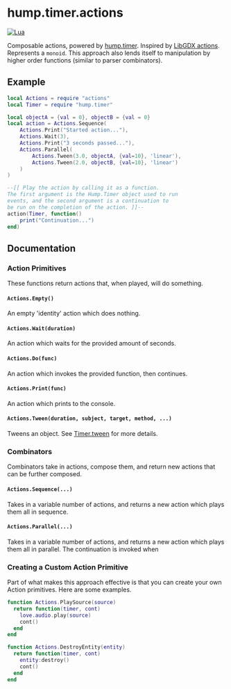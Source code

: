 # hump.timer.actions

[![Lua](https://github.com/rameshvarun/hump.timer.actions/actions/workflows/lua.yml/badge.svg)](https://github.com/rameshvarun/hump.timer.actions/actions/workflows/lua.yml)

Composable actions, powered by [hump.timer](https://hump.readthedocs.org/en/latest/timer.html). Inspired by [LibGDX actions](https://github.com/libgdx/libgdx/wiki/Scene2d#actions). Represents a `monoid`. This approach also lends itself to manipulation by higher order functions (similar to parser combinators).

## Example
```lua
local Actions = require "actions"
local Timer = require "hump.timer"

local objectA = {val = 0}, objectB = {val = 0}
local action = Actions.Sequence(
	Actions.Print("Started action..."),
	Actions.Wait(3),
	Actions.Print("3 seconds passed..."),
	Actions.Parallel(
		Actions.Tween(3.0, objectA, {val=10}, 'linear'),
		Actions.Tween(2.0, objectB, {val=10}, 'linear')
	)
)

--[[ Play the action by calling it as a function.
The first argument is the Hump.Timer object used to run
events, and the second argument is a continuation to
be run on the completion of the action. ]]--
action(Timer, function()
	print("Continuation...")
end)
```

## Documentation
### Action Primitives
These functions return actions that, when played, will do something.
#### `Actions.Empty()`
An empty 'identity' action which does nothing.
#### `Actions.Wait(duration)`
An action which waits for the provided amount of seconds.
#### `Actions.Do(func)`
An action which invokes the provided function, then continues.
#### `Actions.Print(func)`
An action which prints to the console.
#### `Actions.Tween(duration, subject, target, method, ...)`
Tweens an object. See [Timer.tween](https://hump.readthedocs.org/en/latest/timer.html#Timer.tween) for more details.

### Combinators
Combinators take in actions, compose them, and return new actions that can be further composed.
#### `Actions.Sequence(...)`
Takes in a variable number of actions, and returns a new action which plays them all in sequence.
#### `Actions.Parallel(...)`
Takes in a variable number of actions, and returns a new action which plays them all in parallel. The continuation is invoked when

### Creating a Custom Action Primitive
Part of what makes this approach effective is that you can create your own Action primitives. Here are some examples.

```lua
function Actions.PlaySource(source)
  return function(timer, cont)
    love.audio.play(source)
    cont()
  end
end

function Actions.DestroyEntity(entity)
  return function(timer, cont)
    entity:destroy()
    cont()
  end
end
```

